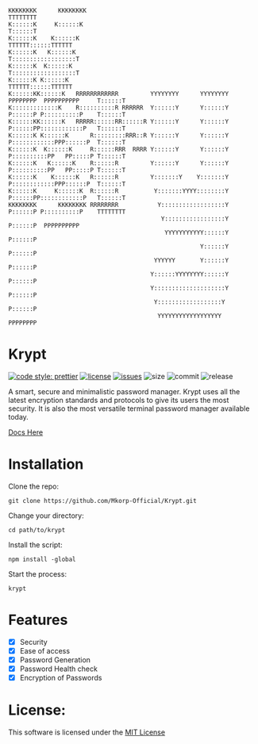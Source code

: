 ```
KKKKKKKK      KKKKKKKK                                                                  TTTTTTTT
K::::::K     K::::::K                                                                   T::::::T
K::::::K    K::::::K                                                               TTTTTT::::::TTTTTT
K::::::K   K::::::K                                                               T::::::::::::::::::T
K::::::K  K::::::K                                                                T::::::::::::::::::T
K::::::K K::::::K                                                                  TTTTTT::::::TTTTTT
K::::::KK::::::K   RRRRRRRRRRRR         YYYYYYYY      YYYYYYYY PPPPPPPP  PPPPPPPPPP     T::::::T
K:::::::::::::K    R::::::::::R RRRRRR  Y::::::Y      Y::::::Y P::::::P P::::::::::P    T::::::T
K::::::KK::::::K   RRRRR::::::RR::::::R Y::::::Y      Y::::::Y P::::::PP::::::::::::P   T::::::T
K::::::K K::::::K      R:::::::::RRR::R Y::::::Y      Y::::::Y P::::::::::::PPP::::::P  T::::::T
K::::::K  K::::::K     R::::::RRR  RRRR Y::::::Y      Y::::::Y P::::::::::PP   PP:::::P T::::::T
K::::::K   K::::::K    R::::::R         Y::::::Y      Y::::::Y P::::::::::PP   PP:::::P T::::::T
K::::::K    K::::::K   R::::::R         Y:::::::Y    Y:::::::Y P::::::::::::PPP::::::P  T::::::T
K::::::K     K::::::K  R::::::R          Y:::::::YYYY::::::::Y P::::::PP::::::::::::P   T::::::T
KKKKKKKK      KKKKKKKK RRRRRRRR           Y::::::::::::::::::Y P::::::P P::::::::::P    TTTTTTTT
                                           Y:::::::::::::::::Y P::::::P  PPPPPPPPPP
                                            YYYYYYYYYYY::::::Y P::::::P
                                                      Y::::::Y P::::::P
                                         YYYYYY       Y::::::Y P::::::P
                                        Y::::::YYYYYYYY::::::Y P::::::P
                                        Y::::::::::::::::::::Y P::::::P
                                         Y::::::::::::::::::Y  P::::::P
                                          YYYYYYYYYYYYYYYYYY   PPPPPPPP
```

# Krypt

[![code style: prettier](https://img.shields.io/badge/code_style-prettier-ff69b4.svg?style=flat)](https://github.com/prettier/prettier)
[![license](https://img.shields.io/badge/license-MIT-blue.svg)](https://github.com/Mkorp-Official/Krypt/blob/main/LICENSE)
[![issues](https://img.shields.io/github/issues/Mkorp-Official/Krypt)](https://github.com/Mkorp-Official/Krypt/issues)
![size](https://img.shields.io/github/repo-size/Mkorp-Official/Krypt)
![commit](https://img.shields.io/github/last-commit/Mkorp-Official/Krypt)
![release](https://img.shields.io/github/release-date/Mkorp-Official/Krypt)

A smart, secure and minimalistic password manager. Krypt uses all the latest encryption standards and protocols to give its users the most security. It is also the most versatile terminal password manager available today.

[Docs Here](https://github.com/Mkorp-Official/Krypt/wiki)

# Installation

Clone the repo:

```
git clone https://github.com/Mkorp-Official/Krypt.git
```

Change your directory:

```
cd path/to/krypt
```

Install the script:

```
npm install -global
```

Start the process:

```
krypt
```

# Features

- [x] Security
- [x] Ease of access
- [x] Password Generation
- [x] Password Health check
- [x] Encryption of Passwords

# License:

This software is licensed under the [MIT License](https://choosealicense.com/licenses/mit/)
